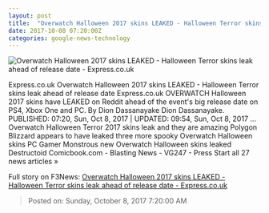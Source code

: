 ```yaml
---
layout: post
title:  "Overwatch Halloween 2017 skins LEAKED - Halloween Terror skins leak ahead of release date - Express.co.uk"
date: 2017-10-08 07:20:00Z
categories: google-news-technology
---
```


![Overwatch Halloween 2017 skins LEAKED - Halloween Terror skins leak ahead of release date - Express.co.uk](http://cdn.images.express.co.uk/img/dynamic/143/750x445/863437.jpg)

Express.co.uk Overwatch Halloween 2017 skins LEAKED - Halloween Terror skins leak ahead of release date Express.co.uk OVERWATCH Halloween 2017 skins have LEAKED on Reddit ahead of the event's big release date on PS4, Xbox One and PC. By Dion Dassanayake Dion Dassanayake. PUBLISHED: 07:20, Sun, Oct 8, 2017 | UPDATED: 09:54, Sun, Oct 8, 2017 ... Overwatch Halloween Terror 2017 skins leak and they are amazing Polygon Blizzard appears to have leaked three more spooky Overwatch Halloween skins PC Gamer Monstrous new Overwatch Halloween skins leaked Destructoid Comicbook.com - Blasting News - VG247 - Press Start all 27 news articles »


Full story on F3News: [Overwatch Halloween 2017 skins LEAKED - Halloween Terror skins leak ahead of release date - Express.co.uk](http://www.f3nws.com/n/eCmYJG)

> Posted on: Sunday, October 8, 2017 7:20:00 AM
